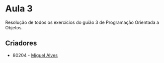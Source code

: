 # Aula 3

Resolução de todos os exercícios do guião 3 de Programação Orientada a Objetos.

## Criadores

* 80204 - [Miguel Alves](https://github.com/miguelfradinho)
